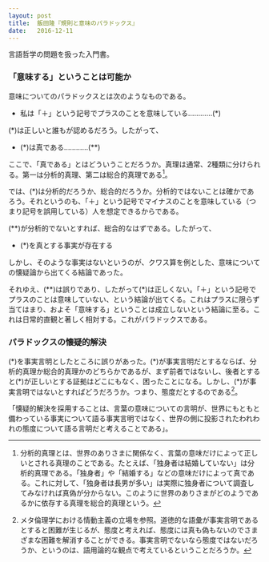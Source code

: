 ```yaml
---
layout: post
title:  飯田隆『規則と意味のパラドックス』
date:   2016-12-11
---
```



言語哲学の問題を扱った入門書。

### 「意味する」ということは可能か
意味についてのパラドックスとは次のようなものである。

* 私は「＋」という記号でプラスのことを意味している…………(\*)

(\*)は正しいと誰もが認めるだろう。したがって、

* (\*)は真である…………(\*\*)

ここで、「真である」とはどういうことだろうか。真理は通常、2種類に分けられる。第一は分析的真理、第二は総合的真理である[^1]。

では、(\*)は分析的だろうか、総合的だろうか。分析的ではないことは確かであろう。それというのも、「＋」という記号でマイナスのことを意味している（つまり記号を誤用している）人を想定できるからである。

[^1]: 分析的真理とは、世界のありさまに関係なく、言葉の意味だけによって正しいとされる真理のことである。たとえば、「独身者は結婚していない」は分析的真理である。「独身者」や「結婚する」などの意味だけによって真である。これに対して、「独身者は長男が多い」は実際に独身者について調査してみなければ真偽が分からない。このように世界のありさまがどのようであるかに依存する真理を総合的真理という。

(\*\*)が分析的でないとすれば、総合的なはずである。したがって、

* (\*)を真とする事実が存在する

しかし、そのような事実はないというのが、クワス算を例とした、意味についての懐疑論から出てくる結論であった。

それゆえ、(\*\*)は誤りであり、したがって(\*)は正しくない。「＋」という記号でプラスのことは意味していない、という結論が出てくる。これはプラスに限らず当てはまり、およそ「意味する」ということは成立しないという結論に至る。これは日常的直観と著しく相対する。これがパラドックスである。

### パラドックスの懐疑的解決
(\*)を事実言明としたところに誤りがあった。(\*)が事実言明だとするならば、分析的真理か総合的真理かのどちらかであるが、まず前者ではないし、後者とすると(\*)が正しいとする証拠はどこにもなく、困ったことになる。しかし、(\*)が事実言明ではないとすればどうだろうか。つまり、態度だとするのである[^2]。

[^2]: メタ倫理学における情動主義の立場を参照。道徳的な語彙が事実言明であるとすると困難が生じるが、態度と考えれば、態度には真も偽もないのでさまざまな困難を解消することができる。事実言明でないなら態度ではないだろうか、というのは、語用論的な観点で考えているということだろうか。

「懐疑的解決を採用することは、言葉の意味についての言明が、世界にもともと備わっている事実について語る事実言明ではなく、世界の側に投影されたわれわれの態度について語る言明だと考えることである」。
